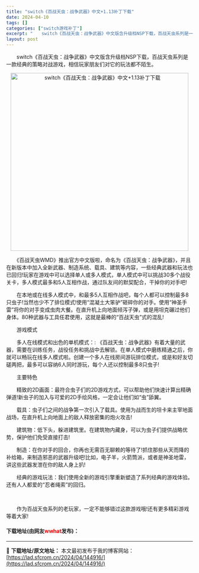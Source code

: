 ```yaml
---
title: "switch《百战天虫：战争武器》中文+1.13补丁下载"
date: 2024-04-10
tags: []
categories: ["switch游戏补丁"]
excerpt: "　　switch《百战天虫：战争武器》中文版含升级档NSP下载，百战天虫系列是一款经典的策略对战游戏，相信玩家朋友们对它的玩法都不陌生。 　　《百战天虫WMD》推出官方中文版啦，命名为《百战天虫：战争武器》，并且在新版本中加入全新武器、制造系统、载具、建筑等内容，一些经典武器和玩法也已回归!玩家在游&hellip;"
layout: post
---
```


 <p>　　switch《百战天虫：战争武器》中文版含升级档NSP下载，百战天虫系列是一款经典的策略对战游戏，相信玩家朋友们对它的玩法都不陌生。</p> <p align="center"><img align="" border="0" src="https://lad.sfcrom.cn/wp-content/uploads/2024/04/20240409_6615c351193e4.webp" width="480" alt="switch《百战天虫：战争武器》中文+1.13补丁下载" /></p> <p>　　《百战天虫WMD》推出官方中文版啦，命名为《百战天虫：战争武器》，并且在新版本中加入全新武器、制造系统、载具、建筑等内容，一些经典武器和玩法也已回归!玩家在游戏中可以选择单人或多人模式，单人模式中可以挑战30多个战役关卡，多人模式最多和5人互相作战，通过队友间的默契配合，干掉你的对手吧!</p> <p>　　在本地或在线多人模式中，和最多5人互相作战吧，每个人都可以控制最多8只虫子!当然也少不了排位模式!使用&ldquo;混凝土大笨驴&rdquo;砸碎你的对手。使用&ldquo;神圣手雷&rdquo;将你的对手变成虫肉大餐。在直升机上向地面倾泻子弹，或是用坦克碾过他们身体。80种武器与工具任君使用，这就是最棒的&ldquo;百战天虫&rdquo;式的混乱!</p> <p>　　游戏模式</p> <p>　　多人在线模式和出色的单机模式：: 《百战天虫：战争武器》有着大量的武器，需要在训练任务，战役任务和挑战中去解锁。在单人模式中磨练精通之后，你就可以畅玩在线多人模式啦。创建一个多人在线房间游玩排位模式，或是和好友切磋两把，最多可以容纳6人同时游玩，每个人还以控制最多8只虫子!</p> <p>　　主要特色</p> <p>　　精致的2D画面：最符合虫子们的2D游戏方式，可以帮助他们快速计算出精确弹道!新虫子的加入与可爱的2D手绘风格，一定会让他们如&ldquo;虫&rdquo;舔翼。</p> <p>　　载具：虫子们之间的战争第一次引入了载具。使用为战而生的坦卡来主宰地面战场，在直升机上向地面上的敌人释放密集的炮火攻击!</p> <p>　　建筑物：低下头，躲进建筑里。在建筑物内藏身，可以为虫子们提供战略优势，保护他们免受直接打击!</p> <p>　　制造：在你对手的回合，你再也无需百无聊赖的等待了!抓住那些从天而降的补给箱，来制造邪恶的武器升级吧!比如，电子羊，火箭筒派，或者是神圣地雷，讲这些武器发泄在你的敌人身上扒!</p> <p>　　经典的游戏玩法：我们使用全新的游戏引擎重新塑造了系列经典的游戏体验。还有人人都爱的&ldquo;忍者绳索&rdquo;的回归。</p> <p>&nbsp;</p> <p>　　作为百战天虫系列的老玩家，一定不能够错过这款游戏哦!还有更多精彩游戏等着大家!</p> <p><h4>下载地址(由网友<font color="red">wwhat</font>发布)：</h4></p> 

---
📖 **下载地址/原文地址：** 本文最初发布于我的博客网站：[https://lad.sfcrom.cn/2024/04/144916/](https://lad.sfcrom.cn/2024/04/144916/)
